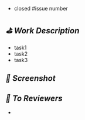 - closed #issue number

## *⛳️ Work Description*
- task1
- task2
- task3

## *📸 Screenshot*
<!-- 실행 사진이나 영상을 드래그하여 첨부해주세요. -->
<!-- <img src="이미지 주소" width=270 /> -->

## *📢 To Reviewers*
- 
